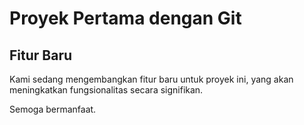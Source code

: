 # Proyek Pertama dengan Git

## Fitur Baru

Kami sedang mengembangkan fitur baru untuk proyek ini,
yang akan meningkatkan fungsionalitas secara
signifikan.

Semoga bermanfaat.
